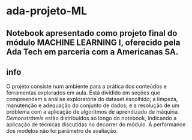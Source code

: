 # ada-projeto-ML
## Notebook apresentado como projeto final do módulo MACHINE LEARNING I, oferecido pela Ada Tech em parceria com a Americanas SA. 

## info
O projeto consiste num ambiente para a prática dos conteúdos e ferramentas explorados em aula. Está dividido em seções que compreendem a análise exploratória do dataset escolhido; a limpeza, manutenção e adequação do conjunto de dados; e a resolução de um problema com a aplicação de algoritmos de aprendizado de máquina. *Demonstráveis* estão distribuídos ao longo do notebook, indicando a aplicação de técnicas discutidas no decorrer do módulo. A performance dos modelos não foi parâmetro de avaliação. 
